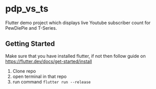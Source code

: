 # pdp_vs_ts

Flutter demo project which displays live Youtube subscriber count for PewDiePie and T-Series.

## Getting Started
Make sure that you have installed flutter, if not then follow guide on https://flutter.dev/docs/get-started/install
1. Clone repo
2. open terminal in that repo
3. run command `flutter run --release`